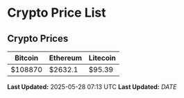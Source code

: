 # Crypto Price List

## Crypto Prices
| Bitcoin | Ethereum | Litecoin |
| ------- | -------- | -------- |
| $108870 | $2632.1 | $95.39 |
**Last Updated:** 2025-05-28 07:13 UTC
**Last Updated:** $DATE$
